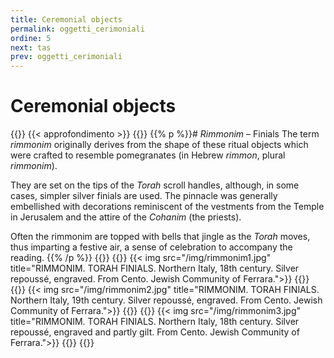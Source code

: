 ```yaml
---
title: Ceremonial objects
permalink: oggetti_cerimoniali
ordine: 5
next: tas
prev: oggetti_cerimoniali
---
```

# Ceremonial objects
{{<row class="approfondimento">}}
{{< approfondimento >}}
{{<column1>}}
{{% p %}}# *Rimmonim* – Finials
The term *rimmonim* originally derives from the shape of these ritual objects which were crafted to resemble pomegranates (in Hebrew *rimmon*, plural
*rimmonim*).

They are set on the tips of the *Torah* scroll handles, although, in some cases, simpler silver finials are used. The pinnacle was generally embellished with
decorations reminiscent of the vestments from the Temple in Jerusalem and the attire of the *Cohanim* (the priests).

Often the rimmonim are topped with bells that jingle as the *Torah* moves, thus imparting a festive air, a sense of celebration to accompany the reading.
{{% /p %}}
{{</column1>}}
{{<column3>}}
{{< img src="/img/rimmonim1.jpg" title="RIMMONIM. TORAH FINIALS. Northern Italy, 18th century. Silver repoussé, engraved. From Cento. Jewish Community of Ferrara.">}}
{{</column3>}}
{{<column3>}}
{{< img src="/img/rimmonim2.jpg" title="RIMMONIM. TORAH FINIALS. Northern Italy, 19th century. Silver repoussé, engraved. From Cento. Jewish Community of Ferrara.">}}
{{</column3>}}
{{<column3>}}
{{< img src="/img/rimmonim3.jpg" title="RIMMONIM. TORAH FINIALS. Northern Italy, 18th century. Silver repoussé, engraved and partly gilt. From Cento. Jewish Community of Ferrara.">}}
{{</column3>}}
{{</row>}}